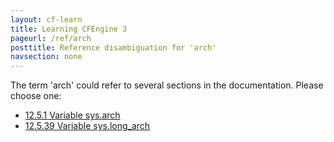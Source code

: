 ```yaml
---
layout: cf-learn
title: Learning CFEngine 3
pageurl: /ref/arch
posttitle: Reference disambiguation for 'arch'
navsection: none
---
```


The term 'arch' could refer to several sections in the documentation. Please choose one:

- [12\.5\.1 Variable sys\.arch](https://cfengine.com/manuals/cf3-reference.html#Variable-sys.arch)
- [12\.5\.39 Variable sys\.long\_arch](https://cfengine.com/manuals/cf3-reference.html#Variable-sys.long_arch)
